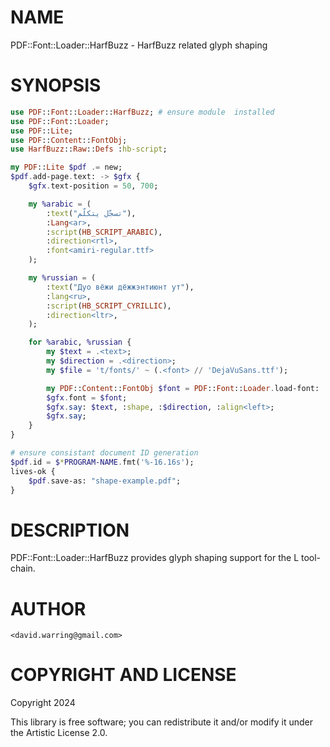 NAME
====

PDF::Font::Loader::HarfBuzz - HarfBuzz related glyph shaping

SYNOPSIS
========

```raku
use PDF::Font::Loader::HarfBuzz; # ensure module  installed
use PDF::Font::Loader;
use PDF::Lite;
use PDF::Content::FontObj;
use HarfBuzz::Raw::Defs :hb-script;

my PDF::Lite $pdf .= new;
$pdf.add-page.text: -> $gfx {
    $gfx.text-position = 50, 700;

    my %arabic = (
        :text("تسجّل يتكلّم"),
        :Lang<ar>,
        :script(HB_SCRIPT_ARABIC),
        :direction<rtl>,
        :font<amiri-regular.ttf>
    );

    my %russian = (
        :text("Дуо вёжи дёжжэнтиюнт ут"),
        :lang<ru>,
        :script(HB_SCRIPT_CYRILLIC),
        :direction<ltr>,
    );

    for %arabic, %russian {
        my $text = .<text>;
        my $direction = .<direction>;
        my $file = 't/fonts/' ~ (.<font> // 'DejaVuSans.ttf');

        my PDF::Content::FontObj $font = PDF::Font::Loader.load-font: :$file;
        $gfx.font = $font;
        $gfx.say: $text, :shape, :$direction, :align<left>;
        $gfx.say;
    }
}

# ensure consistant document ID generation
$pdf.id = $*PROGRAM-NAME.fmt('%-16.16s');
lives-ok {
    $pdf.save-as: "shape-example.pdf";
}

```

DESCRIPTION
===========

PDF::Font::Loader::HarfBuzz provides glyph shaping support for the
L<PDF-Font-Loader> tool-chain.

AUTHOR
======

    <david.warring@gmail.com>

COPYRIGHT AND LICENSE
=====================

Copyright 2024 

This library is free software; you can redistribute it and/or modify it under the Artistic License 2.0.

